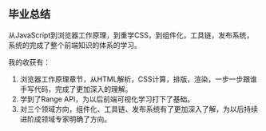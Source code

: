 ## 毕业总结

从JavaScript到浏览器工作原理，到重学CSS，到组件化，工具链，发布系统，系统的完成了整个前端知识的体系的学习。

我的收获有：

1. 浏览器工作原理章节，从HTML解析，CSS计算，排版，渲染，一步一步跟谁手写代码，完成了更加深入的理解。
2. 学到了Range API，为以后前端可视化学习打下了基础。
3. 对三个领域方向，组件化、工具链、发布系统有了更加深入了解，为以后持续进阶成领域专家明确了方向。